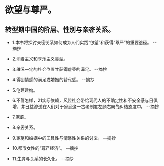 # 欲望与尊严。

## 转型期中国的阶层、性别与亲密关系。

- 1.本书将探讨亲密关系如何成为人们实践“欲望”和获得“尊严”的重要途径。 --摘抄

- 2.消费主义和享乐主义类型。

- 3.维系一定的社会位置并获得虚荣的满足。 --摘抄

- 4.得到情感的满足或婚姻的替代感。 --摘抄

- 5.伦理建构。

- 6.不管怎样，21实际依赖，风险社会带给现代人的不确定性和不安全感与日俱增，并日益渗透在人们对于家庭这一古老制度左顾右盼的纠结态度中。 --摘抄

- 7.家庭。

- 8.亲密关系。

- 9.家庭和婚姻中的工具性与情感性关系的讨论。 --摘抄

- 10.都市女性的“尊严经济”。 --摘抄

- 11.生育与关系的长久化。 --摘抄
